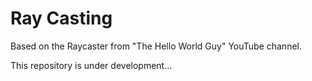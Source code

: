 # Ray Casting

Based on the Raycaster from "The Hello World Guy" YouTube channel.

This repository is under development...
